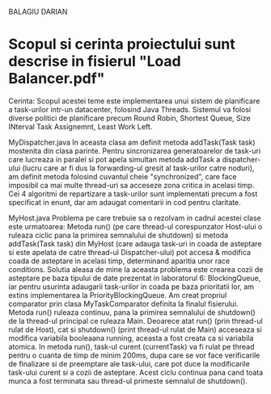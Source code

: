 BALAGIU DARIAN

# Scopul si cerinta proiectului sunt descrise in fisierul "Load Balancer.pdf"

Cerinta:
Scopul acestei teme este implementarea unui sistem de planificare a task-urilor intr-un datacenter, folosind
Java Threads. Sistemul va folosi diverse politici de planificare precum Round Robin, Shortest Queue, Size INterval Task Assignemnt, Least Work Left.

MyDispatcher.java
    In aceasta clasa am definit metoda addTask(Task task) mostenita din clasa parinte. Pentru sincronizarea
generatoarelor de task-uri care lucreaza in paralel si pot apela simultan metoda addTask a dispatcher-ului (lucru care ar fi dus la forwarding-ul gresit al task-urilor catre noduri),
am definit metoda folosind cuvantul cheie "synchronized", care face imposibil ca mai multe thread-uri sa acceseze zona critica in acelasi timp.
    Cei 4 algoritmi de repartizare a task-urilor sunt implementati precum a fost specificat in enunt, dar am adaugat comentarii in cod pentru claritate.

MyHost.java
    Problema pe care trebuie sa o rezolvam in cadrul acestei clase este urmatoarea:
Metoda run() (pe care thread-ul corespunzator Host-ului o ruleaza ciclic pana la primirea semnalului de shutdown)
si metoda addTask(Task task) din MyHost (care adauga task-uri in coada de asteptare si este apelata de catre thread-ul Dispatcher-ului)
pot accesa & modifica coada de asteptare in acelasi timp, determinand aparitia unor race conditions.
    Solutia aleasa de mine la aceasta problema este crearea cozii de asteptare pe baza tipului de date prezentat in
laboratorul 6: BlockingQueue, iar pentru usurinta adaugarii task-urilor in coada pe baza prioritatii lor,
am extins implementarea la PriorityBlockingQueue.
    Am creat propriul comparator prin clasa MyTaskComparator definita la finalul fisierului.
    Metoda run() ruleaza continuu, pana la primirea semnalului de shutdown() de la thread-ul principal ce ruleaza Main.
Deoarece atat run() (prin thread-ul rulat de Host), cat si shutdown() (print thread-ul rulat de Main) acceseaza si modifica variabila booleaana running,
aceasta a fost creata ca si variabila atomica.
    In metoda run(), task-ul curent (currentTask) va fi rulat pe thread pentru o cuanta de timp de minim 200ms, dupa care se vor face verificarile de finalizare
si de preemptare ale task-ului, care pot duce la modificarile task-ului curent si a cozii de asteptare.
Acest ciclu continua pana cand toata munca a fost terminata sau thread-ul primeste semnalul de shutdown().
